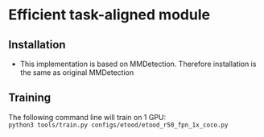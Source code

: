 # Efficient task-aligned module
## Installation 
- This implementation is based on MMDetection. Therefore installation is 
the same as original MMDetection

## Training
The following command line will train on 1 GPU:  
`
python3 tools/train.py configs/etood/etood_r50_fpn_1x_coco.py
`